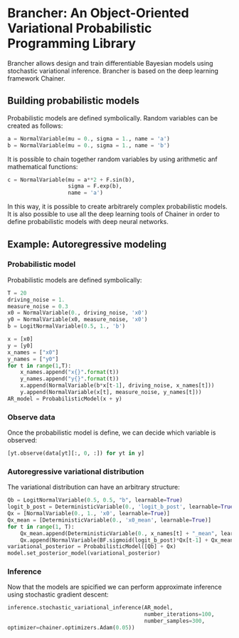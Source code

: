 # Brancher: An Object-Oriented Variational Probabilistic Programming Library

Brancher allows design and train differentiable Bayesian models using stochastic variational inference. Brancher is based on the deep learning framework Chainer. 

## Building probabilistic models ##
Probabilistic models are defined symbolically. Random variables can be created as follows:
```python
a = NormalVariable(mu = 0., sigma = 1., name = 'a')
b = NormalVariable(mu = 0., sigma = 1., name = 'b')
```
It is possible to chain together random variables by using arithmetic anf mathematical functions:
```python
c = NormalVariable(mu = a**2 + F.sin(b), 
                   sigma = F.exp(b), 
                   name = 'a')
```
In this way, it is possible to create arbitrarely complex probabilistic models. It is also possible to use all the deep learning tools of Chainer in order to define probabilistic models with deep neural networks.

## Example: Autoregressive modeling ##

### Probabilistic model ###
Probabilistic models are defined symbolically:

```python
T = 20
driving_noise = 1.
measure_noise = 0.3
x0 = NormalVariable(0., driving_noise, 'x0')
y0 = NormalVariable(x0, measure_noise, 'x0')
b = LogitNormalVariable(0.5, 1., 'b')

x = [x0]
y = [y0]
x_names = ["x0"]
y_names = ["y0"]
for t in range(1,T):
    x_names.append("x{}".format(t))
    y_names.append("y{}".format(t))
    x.append(NormalVariable(b*x[t-1], driving_noise, x_names[t]))
    y.append(NormalVariable(x[t], measure_noise, y_names[t]))
AR_model = ProbabilisticModel(x + y)
```


### Observe data ###
Once the probabilistic model is define, we can decide which variable is observed:

```python
[yt.observe(data[yt][:, 0, :]) for yt in y]
```

### Autoregressive variational distribution ###
The variational distribution can have an arbitrary structure:

```python
Qb = LogitNormalVariable(0.5, 0.5, "b", learnable=True)
logit_b_post = DeterministicVariable(0., 'logit_b_post', learnable=True)
Qx = [NormalVariable(0., 1., 'x0', learnable=True)]
Qx_mean = [DeterministicVariable(0., 'x0_mean', learnable=True)]
for t in range(1, T):
    Qx_mean.append(DeterministicVariable(0., x_names[t] + "_mean", learnable=True))
    Qx.append(NormalVariable(BF.sigmoid(logit_b_post)*Qx[t-1] + Qx_mean[t], 1., x_names[t], learnable=True))
variational_posterior = ProbabilisticModel([Qb] + Qx)
model.set_posterior_model(variational_posterior)
```

### Inference ###
Now that the models are spicified we can perform approximate inference using stochastic gradient descent:

```python
inference.stochastic_variational_inference(AR_model, 
                                           number_iterations=100,
                                           number_samples=300,
optimizer=chainer.optimizers.Adam(0.05))
```

